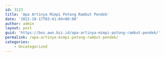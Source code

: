 ```yaml
---
id: 3123
title: 'Apa Artinya Mimpi Potong Rambut Pendek'
date: '2022-10-17T03:41:04+00:00'
author: admin
layout: post
guid: 'https://bos.awn.biz.id/apa-artinya-mimpi-potong-rambut-pendek/'
permalink: /apa-artinya-mimpi-potong-rambut-pendek/
categories:
    - Uncategorized
---
```


